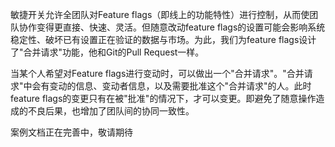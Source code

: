 敏捷开关允许全团队对Feature flags（即线上的功能特性）进行控制，从而使团队协作变得更直接、快速、灵活。但随意改动feature flags的设置可能会影响系统稳定性、破坏已有设置正在验证的数据与市场。为此，我们为feature flags设计了"合并请求"功能，他和Git的Pull Request一样。

当某个人希望对Feature flags进行变动时，可以做出一个"合并请求"。"合并请求"中会有变动的信息、变动者信息，以及需要批准这个"合并请求"的人。此时feature flags的变更只有在被"批准"的情况下，才可以变更。即避免了随意操作造成的不良后果，也增加了团队间的协同一致性。


案例文档正在完善中，敬请期待